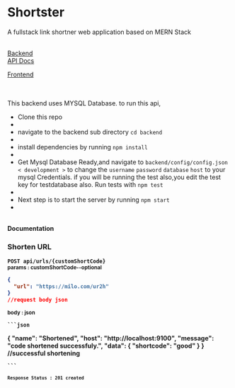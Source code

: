 # Shortster

<p>A fullstack link shortner web application based on MERN Stack</p>
<br>
<a href="#backend">Backend</a><br>
<a href="#api">API Docs</a>

<a href="#frontend">Frontend</a>

<br>
<br>
<div id="backend">
This backend uses MYSQL Database.
to run this api,
<ul>
<li>Clone this repo<li><br>
<li>navigate to the backend sub directory <code>cd backend</code><li><br>
<li>install dependencies by running <code>npm install</code><li><br>
<li>Get Mysql Database Ready,and navigate to <code>backend/config/config.json < development ></code>
to change the <code>username</code> <code>password</code> <code>database</code> <code>host</code> to your 
mysql Credentials.
if you will be running the test also,you edit the test key for testdatabase also.
Run tests with <code>npm test</code>
<li><br>
<li>Next step is to start the server by running <code>npm start</code><li><br>
</ul>

</div>

<br>
<div id="api">
  <b>Documentation<b><br>

### Shorten URL

<code><b>POST</b> api/urls/{customShortCode}</code><br>
<small>params : customShortCode--optional</small><br>

```json
{
  "url": "https://milo.com/ur2h"
}
//request body json
```

<small>body : json</small><br>

    ```json

{
"name": "Shortened",
"host": "http://localhost:9100",
"message": "code shortened successfuly.",
"data": {
"shortcode": "good"
}
}
//successful shortening

    ```

<code><small>Response Status : 201 created</small></code>
<br><br>

</div>

<br>
<div id="frontend">

</div>
